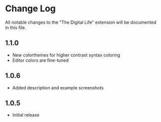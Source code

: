 # Change Log

All notable changes to the "The Digital Life" extension will be documented in this file.


## 1.1.0

- New colorthemes for higher contrast syntax coloring
- Editor colors are fine-tuned

## 1.0.6

- Added description and example screenshots
## 1.0.5

- Initial release